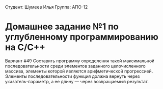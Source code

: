 Студент: Шумеев Илья
Группа: АПО-12

# Домашнее задание №1 по углубленному программированию на C/C++

Вариант #49 Составить программу определения такой максимальной последовательности среди элементов заданного
целочисленного массива, элементы которой являются арифметической прогрессией. Элементы последовательности функция должна
вернуть через указатель-параметр, а ее длину — через возвращаемый результат.
